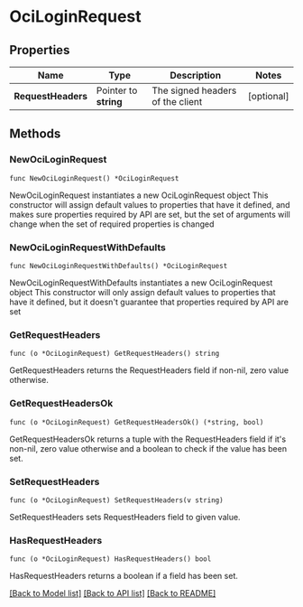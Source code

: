 # OciLoginRequest


## Properties

Name | Type | Description | Notes
------------ | ------------- | ------------- | -------------
**RequestHeaders** | Pointer to **string** | The signed headers of the client | [optional] 



## Methods


### NewOciLoginRequest

`func NewOciLoginRequest() *OciLoginRequest`

NewOciLoginRequest instantiates a new OciLoginRequest object
This constructor will assign default values to properties that have it defined,
and makes sure properties required by API are set, but the set of arguments
will change when the set of required properties is changed

### NewOciLoginRequestWithDefaults

`func NewOciLoginRequestWithDefaults() *OciLoginRequest`

NewOciLoginRequestWithDefaults instantiates a new OciLoginRequest object
This constructor will only assign default values to properties that have it defined,
but it doesn't guarantee that properties required by API are set


### GetRequestHeaders

`func (o *OciLoginRequest) GetRequestHeaders() string`

GetRequestHeaders returns the RequestHeaders field if non-nil, zero value otherwise.

### GetRequestHeadersOk

`func (o *OciLoginRequest) GetRequestHeadersOk() (*string, bool)`

GetRequestHeadersOk returns a tuple with the RequestHeaders field if it's non-nil, zero value otherwise
and a boolean to check if the value has been set.

### SetRequestHeaders

`func (o *OciLoginRequest) SetRequestHeaders(v string)`

SetRequestHeaders sets RequestHeaders field to given value.


### HasRequestHeaders

`func (o *OciLoginRequest) HasRequestHeaders() bool`

HasRequestHeaders returns a boolean if a field has been set.









[[Back to Model list]](../README.md#documentation-for-models) [[Back to API list]](../README.md#documentation-for-api-endpoints) [[Back to README]](../README.md)


